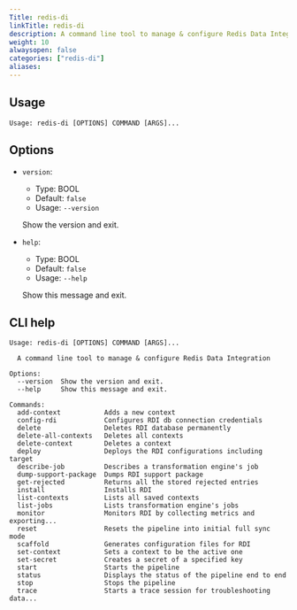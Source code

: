 ```yaml
---
Title: redis-di
linkTitle: redis-di
description: A command line tool to manage & configure Redis Data Integration 
weight: 10
alwaysopen: false
categories: ["redis-di"]
aliases:
---
```


## Usage

```
Usage: redis-di [OPTIONS] COMMAND [ARGS]...
```

## Options
* `version`: 
  * Type: BOOL 
  * Default: `false`
  * Usage: `--version`

  Show the version and exit.


* `help`: 
  * Type: BOOL 
  * Default: `false`
  * Usage: `--help`

  Show this message and exit.



## CLI help

```
Usage: redis-di [OPTIONS] COMMAND [ARGS]...

  A command line tool to manage & configure Redis Data Integration

Options:
  --version  Show the version and exit.
  --help     Show this message and exit.

Commands:
  add-context           Adds a new context
  config-rdi            Configures RDI db connection credentials
  delete                Deletes RDI database permanently
  delete-all-contexts   Deletes all contexts
  delete-context        Deletes a context
  deploy                Deploys the RDI configurations including target
  describe-job          Describes a transformation engine's job
  dump-support-package  Dumps RDI support package
  get-rejected          Returns all the stored rejected entries
  install               Installs RDI
  list-contexts         Lists all saved contexts
  list-jobs             Lists transformation engine's jobs
  monitor               Monitors RDI by collecting metrics and exporting...
  reset                 Resets the pipeline into initial full sync mode
  scaffold              Generates configuration files for RDI
  set-context           Sets a context to be the active one
  set-secret            Creates a secret of a specified key
  start                 Starts the pipeline
  status                Displays the status of the pipeline end to end
  stop                  Stops the pipeline
  trace                 Starts a trace session for troubleshooting data...
```
